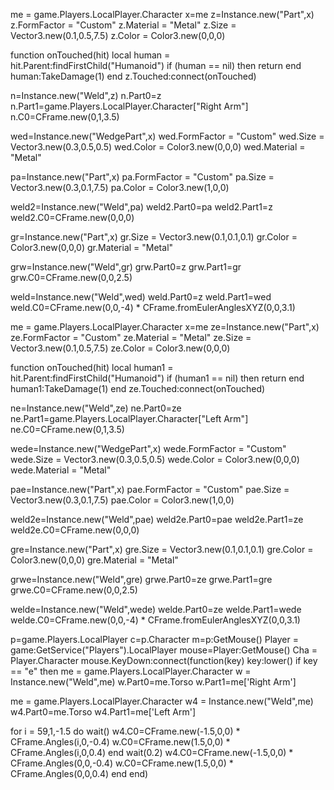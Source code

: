 me = game.Players.LocalPlayer.Character
x=me
z=Instance.new("Part",x)
z.FormFactor = "Custom"
z.Material = "Metal"
z.Size = Vector3.new(0.1,0.5,7.5)
z.Color = Color3.new(0,0,0)

function onTouched(hit)
local human = hit.Parent:findFirstChild("Humanoid") 
if (human == nil) then return end 
human:TakeDamage(1)
end 
z.Touched:connect(onTouched)

n=Instance.new("Weld",z)
n.Part0=z
n.Part1=game.Players.LocalPlayer.Character["Right Arm"]
n.C0=CFrame.new(0,1,3.5)

wed=Instance.new("WedgePart",x)
wed.FormFactor = "Custom"
wed.Size = Vector3.new(0.3,0.5,0.5)
wed.Color = Color3.new(0,0,0)
wed.Material = "Metal"

pa=Instance.new("Part",x)
pa.FormFactor = "Custom"
pa.Size = Vector3.new(0.3,0.1,7.5)
pa.Color = Color3.new(1,0,0)

weld2=Instance.new("Weld",pa)
weld2.Part0=pa
weld2.Part1=z
weld2.C0=CFrame.new(0,0,0)

gr=Instance.new("Part",x)
gr.Size = Vector3.new(0.1,0.1,0.1)
gr.Color = Color3.new(0,0,0)
gr.Material = "Metal"


grw=Instance.new("Weld",gr)
grw.Part0=z
grw.Part1=gr
grw.C0=CFrame.new(0,0,2.5)

weld=Instance.new("Weld",wed)
weld.Part0=z
weld.Part1=wed
weld.C0=CFrame.new(0,0,-4) * CFrame.fromEulerAnglesXYZ(0,0,3.1)

me = game.Players.LocalPlayer.Character
x=me
ze=Instance.new("Part",x)
ze.FormFactor = "Custom"
ze.Material = "Metal"
ze.Size = Vector3.new(0.1,0.5,7.5)
ze.Color = Color3.new(0,0,0)

function onTouched(hit)
local human1 = hit.Parent:findFirstChild("Humanoid") 
if (human1 == nil) then return end 
human1:TakeDamage(1)
end 
ze.Touched:connect(onTouched)

ne=Instance.new("Weld",ze)
ne.Part0=ze
ne.Part1=game.Players.LocalPlayer.Character["Left Arm"]
ne.C0=CFrame.new(0,1,3.5)

wede=Instance.new("WedgePart",x)
wede.FormFactor = "Custom"
wede.Size = Vector3.new(0.3,0.5,0.5)
wede.Color = Color3.new(0,0,0)
wede.Material = "Metal"

pae=Instance.new("Part",x)
pae.FormFactor = "Custom"
pae.Size = Vector3.new(0.3,0.1,7.5)
pae.Color = Color3.new(1,0,0)

weld2e=Instance.new("Weld",pae)
weld2e.Part0=pae
weld2e.Part1=ze
weld2e.C0=CFrame.new(0,0,0)

gre=Instance.new("Part",x)
gre.Size = Vector3.new(0.1,0.1,0.1)
gre.Color = Color3.new(0,0,0)
gre.Material = "Metal"


grwe=Instance.new("Weld",gre)
grwe.Part0=ze
grwe.Part1=gre
grwe.C0=CFrame.new(0,0,2.5)

welde=Instance.new("Weld",wede)
welde.Part0=ze
welde.Part1=wede
welde.C0=CFrame.new(0,0,-4) * CFrame.fromEulerAnglesXYZ(0,0,3.1)

p=game.Players.LocalPlayer
c=p.Character
m=p:GetMouse()
Player = game:GetService("Players").LocalPlayer
mouse=Player:GetMouse()
Cha = Player.Character
mouse.KeyDown:connect(function(key)
key:lower()
if key == "e" then
me = game.Players.LocalPlayer.Character
w = Instance.new("Weld",me)
w.Part0=me.Torso
w.Part1=me['Right Arm']

me = game.Players.LocalPlayer.Character
w4 = Instance.new("Weld",me)
w4.Part0=me.Torso
w4.Part1=me['Left Arm']

for i = 59,1,-1.5 do wait()
w4.C0=CFrame.new(-1.5,0,0) * CFrame.Angles(i,0,-0.4)
w.C0=CFrame.new(1.5,0,0) * CFrame.Angles(i,0,0.4)
end
wait(0.2)
w4.C0=CFrame.new(-1.5,0,0) * CFrame.Angles(0,0,-0.4)
w.C0=CFrame.new(1.5,0,0) * CFrame.Angles(0,0,0.4)
end
end)
